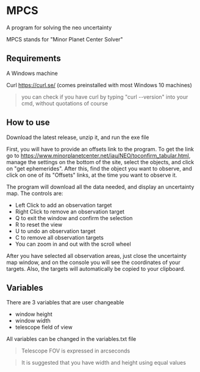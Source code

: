 # MPCS
A program for solving the neo uncertainty

MPCS stands for "Minor Planet Center Solver"

## Requirements
A Windows machine

Curl https://curl.se/ (comes preinstalled with most Windows 10 machines)
> you can check if you have curl by typing "curl --version" into your cmd, without quotations of course

## How to use
Download the latest release, unzip it, and run the exe file

First, you will have to provide an offsets link to the program. To get the link go to https://www.minorplanetcenter.net/iau/NEO/toconfirm_tabular.html, manage the settings on the bottom of the site, select the objects, and click on "get ephemerides". After this, find the object you want to observe, and click on one of its "Offsets" links, at the time you want to observe it.

The program will download all the data needed, and display an uncertainty map. The controls are:
- Left Click to add an observation target
- Right Click to remove an observation target
- Q to exit the window and confirm the selection
- R to reset the view
- U to undo an observation target
- C to remove all observation targets
- You can zoom in and out with the scroll wheel

After you have selected all observation areas, just close the uncertainty map window, and on the console you will see the coordinates of your targets. Also, the targets will automatically be copied to your clipboard.

## Variables
There are 3 variables that are user changeable
- window height
- window width
- telescope field of view

All variables can be changed in the variables.txt file

> Telescope FOV is expressed in arcseconds

> It is suggested that you have width and height using equal values
